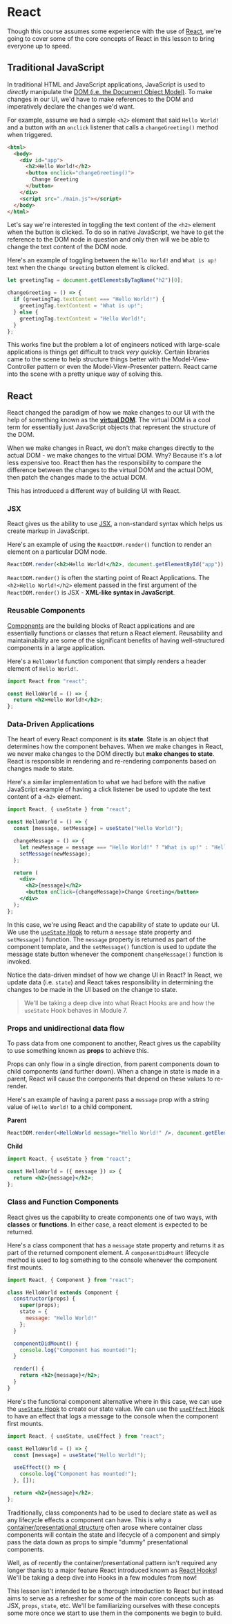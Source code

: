 # React

Though this course assumes some experience with the use of [React](http://reactjs.org), we're going to cover some of the core concepts of React in this lesson to bring everyone up to speed.

## Traditional JavaScript

In traditional HTML and JavaScript applications, JavaScript is used to _directly_ manipulate the [DOM (i.e. the Document Object Model)](https://developer.mozilla.org/en-US/docs/Web/API/Document_Object_Model). To make changes in our UI, we'd have to make references to the DOM and imperatively declare the changes we'd want.

For example, assume we had a simple `<h2>` element that said `Hello World!` and a button with an `onclick` listener that calls a `changeGreeting()` method when triggered.

```html
<html>
  <body>
    <div id="app">
      <h2>Hello World!</h2>
      <button onclick="changeGreeting()">
        Change Greeting
      </button>
    </div>
    <script src="./main.js"></script>
  </body>
</html>
```

Let's say we're interested in toggling the text content of the `<h2>` element when the button is clicked. To do so in native JavaScript, we have to get the reference to the DOM node in question and only then will we be able to change the text content of the DOM node.

Here's an example of toggling between the `Hello World!` and `What is up!` text when the `Change Greeting` button element is clicked.

```js
let greetingTag = document.getElementsByTagName("h2")[0];

changeGreeting = () => {
  if (greetingTag.textContent === "Hello World!") {
    greetingTag.textContent = "What is up!";
  } else {
    greetingTag.textContent = "Hello World!";
  }
};
```

This works fine but the problem a lot of engineers noticed with large-scale applications is things get difficult to track _very quickly_. Certain libraries came to the scene to help structure things better with the Model-View-Controller pattern or even the Model-View-Presenter pattern. React came into the scene with a pretty unique way of solving this.

## React

React changed the paradigm of how we make changes to our UI with the help of something known as the [**virtual DOM**](https://reactjs.org/docs/faq-internals.html). The virtual DOM is a cool term for essentially just JavaScript objects that represent the structure of the DOM.

When we make changes in React, we don't make changes directly to the actual DOM - we make changes to the virtual DOM. Why? Because it's a _lot_ less expensive too. React then has the responsibility to compare the difference between the changes to the virtual DOM and the actual DOM, then patch the changes made to the actual DOM.

This has introduced a different way of building UI with React.

### JSX

React gives us the ability to use [JSX](https://reactjs.org/docs/glossary.html#jsx), a non-standard syntax which helps us create markup in JavaScript.

Here's an example of using the `ReactDOM.render()` function to render an element on a particular DOM node.

```jsx
ReactDOM.render(<h2>Hello World!</h2>, document.getElementById("app"));
```

`ReactDOM.render()` is often the starting point of React Applications. The `<h2>Hello World!</h2>` element passed in the first argument of the `ReactDOM.render()` is JSX - **XML-like syntax in JavaScript**.

### Reusable Components

[Components](https://reactjs.org/docs/glossary.html#components) are the building blocks of React applications and are essentially functions or classes that return a React element. Reusability and maintainability are some of the significant benefits of having well-structured components in a large application.

Here's a `HelloWorld` function component that simply renders a header element of `Hello World!`.

```jsx
import React from "react";

const HelloWorld = () => {
  return <h2>Hello World!</h2>;
};
```

### Data-Driven Applications

The heart of every React component is its **state**. State is an object that determines how the component behaves. When we make changes in React, we never make changes to the DOM directly but **make changes to state**. React is responsible in rendering and re-rendering components based on changes made to state.

Here's a similar implementation to what we had before with the native JavaScript example of having a click listener be used to update the text content of a `<h2>` element.

```jsx
import React, { useState } from "react";

const HelloWorld = () => {
  const [message, setMessage] = useState("Hello World!");

  changeMessage = () => {
    let newMessage = message === "Hello World!" ? "What is up!" : "Hello World!";
    setMessage(newMessage);
  };

  return (
    <div>
      <h2>{message}</h2>
      <button onClick={changeMessage}>Change Greeting</button>
    </div>
  );
};
```

In this case, we're using React and the capability of state to update our UI. We use the [`useState` Hook](https://reactjs.org/docs/hooks-overview.html#state-hook) to return a `message` state property and `setMessage()` function. The `message` property is returned as part of the component template, and the `setMessage()` function is used to update the message state button whenever the component `changeMessage()` function is invoked.

Notice the data-driven mindset of how we change UI in React? In React, we update data (i.e. `state`) and React takes responsibility in determining the changes to be made in the UI based on the change to state.

> We'll be taking a deep dive into what React Hooks are and how the `useState` Hook behaves in Module 7.

### Props and unidirectional data flow

To pass data from one component to another, React gives us the capability to use something known as **props** to achieve this.

Props can only flow in a single direction, from parent components down to child components (and further down). When a change in state is made in a parent, React will cause the components that depend on these values to re-render.

Here's an example of having a parent pass a `message` prop with a string value of `Hello World!` to a child component.

**Parent**

```jsx
ReactDOM.render(<HelloWorld message="Hello World!" />, document.getElementById("app"));
```

**Child**

```jsx
import React, { useState } from "react";

const HelloWorld = ({ message }) => {
  return <h2>{message}</h2>;
};
```

### Class and Function Components

React gives us the capability to create components one of two ways, with **classes** or **functions**. In either case, a react element is expected to be returned.

Here's a class component that has a `message` state property and returns it as part of the returned component element. A `componentDidMount` lifecycle method is used to log something to the console whenever the component first mounts.

```jsx
import React, { Component } from "react";

class HelloWorld extends Component {
  constructor(props) {
    super(props);
    state = {
      message: "Hello World!"
    };
  }

  componentDidMount() {
    console.log("Component has mounted!");
  }

  render() {
    return <h2>{message}</h2>;
  }
}
```

Here's the functional component alternative where in this case, we can use the [`useState` Hook](https://reactjs.org/docs/hooks-state.html) to create our state value. We can use the [`useEffect` Hook](https://reactjs.org/docs/hooks-effect.html) to have an effect that logs a message to the console when the component first mounts.

```jsx
import React, { useState, useEffect } from "react";

const HelloWorld = () => {
  const [message] = useState("Hello World!");

  useEffect(() => {
    console.log("Component has mounted!");
  }, []);

  return <h2>{message}</h2>;
};
```

Traditionally, class components had to be used to declare state as well as any lifecycle effects a component can have. This is why a [container/presentational structure](https://medium.com/@dan_abramov/smart-and-dumb-components-7ca2f9a7c7d0) often arose where container class components will contain the state and lifecycle of a component and simply pass the data down as props to simple "dummy" presentational components.

Well, as of recently the container/presentational pattern isn't required any longer thanks to a major feature React introduced known as [React Hooks](https://reactjs.org/docs/hooks-intro.html)! We'll be taking a deep dive into Hooks in a few modules from now!

This lesson isn't intended to be a thorough introduction to React but instead aims to serve as a refresher for some of the main core concepts such as JSX, `props`, `state`, etc. We'll be familiarizing ourselves with these concepts some more once we start to use them in the components we begin to build.
